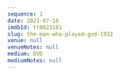 ```yaml
---
sequence: 1
date: 2021-07-18
imdbId: tt0023181
slug: the-man-who-played-god-1932
venue: null
venueNotes: null
medium: DVD
mediumNotes: null
---
```


